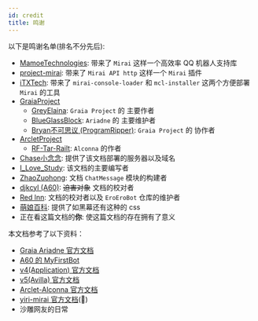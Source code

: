 ```yaml
---
id: credit
title: 鸣谢
---
```


以下是鸣谢名单(排名不分先后):

- [MamoeTechnologies](https://github.com/mamoe): 带来了 `Mirai` 这样一个高效率 QQ 机器人支持库
- [project-mirai](https://github.com/project-mirai): 带来了 `Mirai API http` 这样一个 `Mirai` 插件
- [iTXTech](https://github.com/iTXTech): 带来了 `mirai-console-loader` 和 `mcl-installer` 这两个方便部署 `Mirai` 的工具
- [GraiaProject](https://github.com/GraiaProject)
  - [GreyElaina](https://github.com/GreyElaina): `Graia Project` 的 主要作者
  - [BlueGlassBlock](https://github.com/BlueGlassBlock): `Ariadne` 的 主要维护者
  - [Bryan不可思议 (ProgramRipper)](https://github.com/ProgramRipper): `Graia Project` 的 协作者
- [ArcletProject](https://github.com/ArcletProject)
  - [RF-Tar-Railt](https://github.com/RF-Tar-Railt): `Alconna` 的作者
- [Chase小念念](https://github.com/Little-LinNian): 提供了该文档部署的服务器以及域名
- [I_Love_Study](https://github.com/I-love-study): 该文档的主要编写者
- [ZhaoZuohong](https://github.com/ZhaoZuohong): 文档 `ChatMessage` 模块的构建者
- [djkcyl (A60)](https://github.com/djkcyl): ~~迫害对象~~ 文档的校对者
- [Red lnn](https://github.com/Redlnn): 文档的校对者以及 `EroEroBot` 仓库的维护者
- [萌娘百科](https://zh.moegirl.org.cn/Mainpage): 提供了如<Curtain>黑幕</Curtain>还有<RubyCurtain up="RubyH">这种</RubyCurtain>的 css
- 正在看这篇文档的**你**: 使这篇文档的存在拥有了意义

本文档参考了以下资料：

- [Graia Ariadne 官方文档](https://graia.readthedocs.io)
- [A60 的 MyFirstBot](https://github.com/djkcyl/myfirstbot)
- [v4(Application) 官方文档](https://graia-document.vercel.app)
- [v5(Avilla) 官方文档](https://autumn-psi.vercel.app)
- [Arclet-Alconna 官方文档](https://arcletproject.github.io/docs/alconna/tutorial/)
- [yiri-mirai 官方文档](https://yiri-mirai.wybxc.cc/docs/intro)(:herb:)
- 沙雕网友的日常
